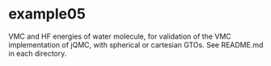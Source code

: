 # example05

VMC and HF energies of water molecule, for validation of the VMC implementation of jQMC, with spherical or cartesian GTOs. See README.md in each directory.
